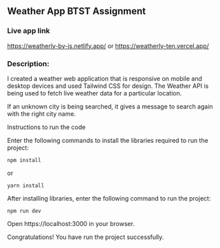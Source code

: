 ## Weather App BTST Assignment

### Live app link

https://weatherly-by-js.netlify.app/
or
https://weatherly-ten.vercel.app/

### Description:

I created a weather web application that is responsive on mobile and desktop devices and used Tailwind CSS for design. The Weather API is being used to fetch live weather data for a particular location.

If an unknown city is being searched, it gives a message to search again with the right city name.

Instructions to run the code

Enter the following commands to install the libraries required to run the project:

```
npm install
```

or

```
yarn install
```

After installing libraries, enter the following command to run the project:

```
npm run dev
```

Open https://localhost:3000 in your browser.

Congratulations! You have run the project successfully.
